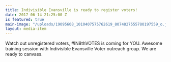 ```yaml
---
title: Indivisible Evansville is ready to register voters!
date: 2017-06-14 21:25:00 Z
is featured: true
main-image: "/uploads/19095608_1010407575762619_8074827555780197559_o.jpg"
layout: media-item
---
```


Watch out unregistered voters, #IN8thVOTES is coming for YOU. Awesome training session with Indivisible Evansville Voter outreach group. We are ready to canvass.
